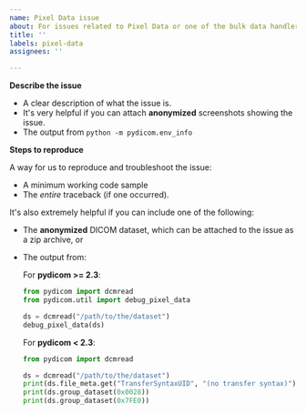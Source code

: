 ```yaml
---
name: Pixel Data issue
about: For issues related to Pixel Data or one of the bulk data handlers
title: ''
labels: pixel-data
assignees: ''

---
```


<!--
If your issue is that the pixel data "looks green/teal", or has strange colors, you probably need to apply a YCbCr to RGB color space conversion using `pydicom.pixel_data_handlers.convert_color_space()`.

See also: https://github.com/pydicom/pydicom/discussions/1577
-->

**Describe the issue**

* A clear description of what the issue is.
* It's very helpful if you can attach **anonymized** screenshots showing the issue.
* The output from `python -m pydicom.env_info`


**Steps to reproduce**

A way for us to reproduce and troubleshoot the issue:
* A minimum working code sample
* The *entire* traceback (if one occurred).

It's also extremely helpful if you can include one of the following:
* The **anonymized** DICOM dataset, which can be attached to the issue as a zip archive, or
* The output from:

  For **pydicom >= 2.3**:
  ```python
  from pydicom import dcmread
  from pydicom.util import debug_pixel_data

  ds = dcmread("/path/to/the/dataset")
  debug_pixel_data(ds)
  ```

  For **pydicom < 2.3**:
  ```python
  from pydicom import dcmread

  ds = dcmread("/path/to/the/dataset")
  print(ds.file_meta.get("TransferSyntaxUID", "(no transfer syntax)"))
  print(ds.group_dataset(0x0028))
  print(ds.group_dataset(0x7FE0))
  ```
